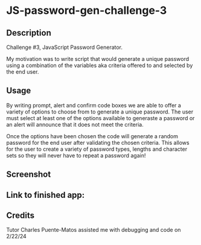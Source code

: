 # JS-password-gen-challenge-3

## Description
Challenge #3, JavaScript Password Generator. 

My motivation was to write script that would generate a unique password using a combination of the variables aka criteria offered to and selected by the end user. 

## Usage
By writing prompt, alert and confirm code boxes we are able to offer a variety of options to choose from to generate a unique password. The user must select at least one of the options available to generaste a password or an alert will announce that it does not meet the criteria. 

Once the options have been chosen the code will generate a random password for the end user after validating the chosen criteria. This allows for the user to create a variety of password types, lengths and character sets so they will never have to repeat a password again! 

## Screenshot


## Link to finished app:

## Credits

Tutor Charles Puente-Matos assisted me with debugging and code on 2/22/24 